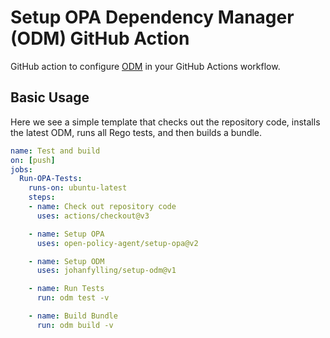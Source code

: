 # Setup OPA Dependency Manager (ODM) GitHub Action

GitHub action to configure [ODM](https://github.com/johanfylling/opa-dependency-manager) in your GitHub Actions workflow.

## Basic Usage

Here we see a simple template that checks out the repository code, installs the latest ODM, runs all Rego tests, and then builds a bundle.

```yml
name: Test and build
on: [push]
jobs:
  Run-OPA-Tests:
    runs-on: ubuntu-latest
    steps:
    - name: Check out repository code
      uses: actions/checkout@v3

    - name: Setup OPA
      uses: open-policy-agent/setup-opa@v2

    - name: Setup ODM
      uses: johanfylling/setup-odm@v1

    - name: Run Tests
      run: odm test -v

    - name: Build Bundle
      run: odm build -v
```
